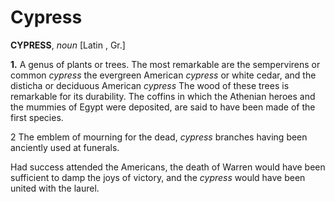 # Cypress

**CYPRESS**, _noun_ \[Latin , Gr.\]

**1.** A genus of plants or trees. The most remarkable are the sempervirens or common _cypress_ the evergreen American _cypress_ or white cedar, and the disticha or deciduous American _cypress_ The wood of these trees is remarkable for its durability. The coffins in which the Athenian heroes and the mummies of Egypt were deposited, are said to have been made of the first species.

2 The emblem of mourning for the dead, _cypress_ branches having been anciently used at funerals.

Had success attended the Americans, the death of Warren would have been sufficient to damp the joys of victory, and the _cypress_ would have been united with the laurel.